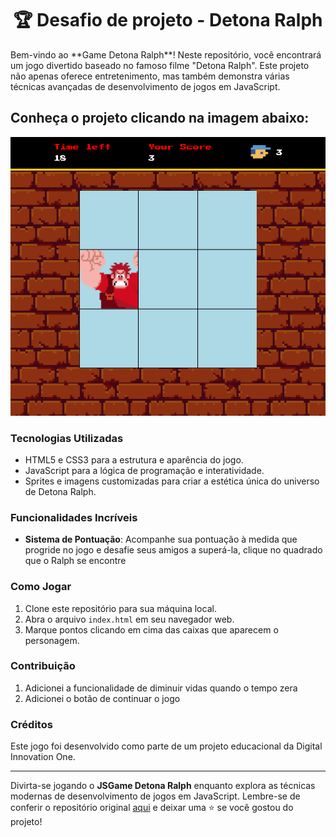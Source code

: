 <h1 align="center">🏆 Desafio de projeto - Detona Ralph</h1>

<p>  
Bem-vindo ao **Game Detona Ralph**! Neste repositório, você encontrará um jogo divertido baseado no famoso filme "Detona Ralph". Este projeto não apenas oferece entretenimento, mas também demonstra várias técnicas avançadas de desenvolvimento de jogos em JavaScript.
</p>

<h2>Conheça o projeto clicando na imagem abaixo:</h2>

<a href="https://thalesacardoso.github.io/dio-projeto-jogo-detonaRalph">
  <img src="./src/images/jogo.png">
</a>


### Tecnologias Utilizadas

- HTML5 e CSS3 para a estrutura e aparência do jogo.
- JavaScript para a lógica de programação e interatividade.
- Sprites e imagens customizadas para criar a estética única do universo de Detona Ralph.

### Funcionalidades Incríveis

- **Sistema de Pontuação**: Acompanhe sua pontuação à medida que progride no jogo e desafie seus amigos a superá-la, clique no quadrado que o Ralph se encontre

### Como Jogar

1. Clone este repositório para sua máquina local.
2. Abra o arquivo `index.html` em seu navegador web.
3. Marque pontos clicando em cima das caixas que aparecem o personagem.

### Contribuição

1. Adicionei a funcionalidade de diminuir vidas quando o tempo zera
2. Adicionei o botão de continuar o jogo

### Créditos

Este jogo foi desenvolvido como parte de um projeto educacional da Digital Innovation One.

---

Divirta-se jogando o **JSGame Detona Ralph** enquanto explora as técnicas modernas de desenvolvimento de jogos em JavaScript. Lembre-se de conferir o repositório original [aqui](https://github.com/digitalinnovationone/jsgame-detona-ralph) e deixar uma ⭐️ se você gostou do projeto!